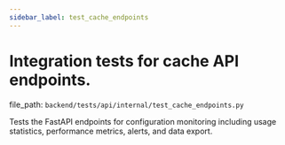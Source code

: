 ```yaml
---
sidebar_label: test_cache_endpoints
---
```


# Integration tests for cache API endpoints.

  file_path: `backend/tests/api/internal/test_cache_endpoints.py`

Tests the FastAPI endpoints for configuration monitoring including
usage statistics, performance metrics, alerts, and data export.
